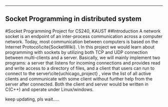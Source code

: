 ------------------------------------------
 Socket Programming in distributed system
-----------------------------------------
#Socket Programming Project for CS240, KAUST
##Introduction
A network socket is an endpoint of an inter-process communication across a computer network. Today, most communication between computers is based on the Internet Protocol\cite{SocketWiki}. \\
In this project we would learn about programming with sockets by utilizing both TCP and UDP connection between multi-clients and a server. Basically, we will mainly implement two programs: a server that listens for incoming connections and provides read and write access to a directory of files, and a client that users can run to connect to the server\cite{uchicago_project} , view the list of all active clients and communicate with some client without further help from the server after connected. Both the client and server would be written in C(C++) and operate under Linux/windows.


keep updating, pls wait.....




